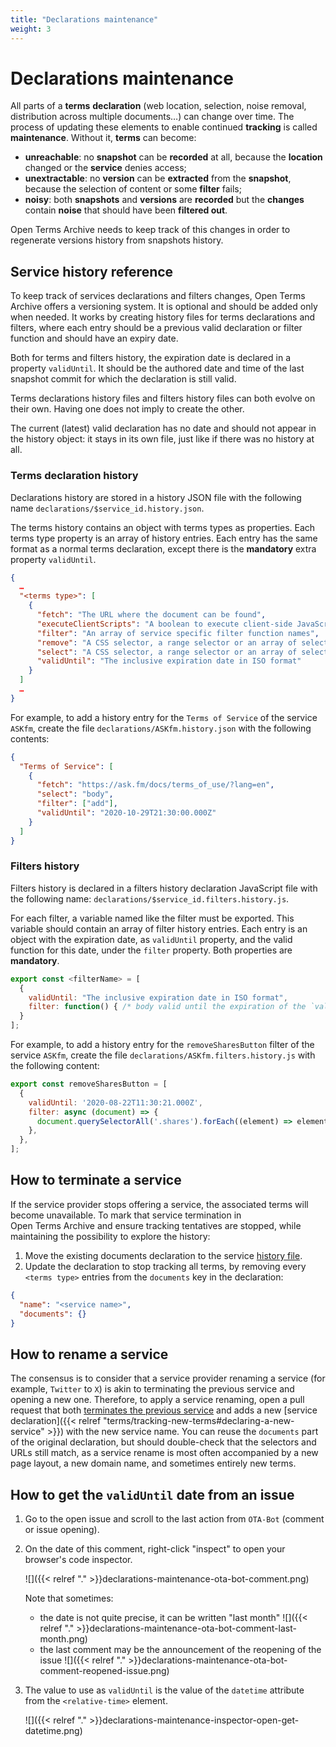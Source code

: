 ```yaml
---
title: "Declarations maintenance"
weight: 3
---
```


# Declarations maintenance

All parts of a **terms** **declaration** (web location, selection, noise removal, distribution across multiple documents…) can change over time. The process of updating these elements to enable continued **tracking** is called **maintenance**. Without it, **terms** can become:

- **unreachable**: no **snapshot** can be **recorded** at all, because the **location** changed or the **service** denies access;
- **unextractable**: no **version** can be **extracted** from the **snapshot**, because the selection of content or some **filter** fails;
- **noisy**: both **snapshots** and **versions** are **recorded** but the **changes** contain **noise** that should have been **filtered out**.

Open Terms Archive needs to keep track of this changes in order to regenerate versions history from snapshots history.

## Service history reference

To keep track of services declarations and filters changes, Open Terms Archive offers a versioning system. It is optional and should be added only when needed. It works by creating history files for terms declarations and filters, where each entry should be a previous valid declaration or filter function and should have an expiry date.

Both for terms and filters history, the expiration date is declared in a property `validUntil`. It should be the authored date and time of the last snapshot commit for which the declaration is still valid.

Terms declarations history files and filters history files can both evolve on their own. Having one does not imply to create the other.

The current (latest) valid declaration has no date and should not appear in the history object: it stays in its own file, just like if there was no history at all.

### Terms declaration history

Declarations history are stored in a history JSON file with the following name `declarations/$service_id.history.json`.

The terms history contains an object with terms types as properties. Each terms type property is an array of history entries. Each entry has the same format as a normal terms declaration, except there is the **mandatory** extra property `validUntil`.

```json
{
  …
  "<terms type>": [
    {
      "fetch": "The URL where the document can be found",
      "executeClientScripts": "A boolean to execute client-side JavaScript loaded by the document before accessing the content, in case the DOM modifications are needed to access the content; defaults to false (fetch HTML only)",
      "filter": "An array of service specific filter function names",
      "remove": "A CSS selector, a range selector or an array of selectors that target the insignificant parts of the document that has to be removed. Useful to remove parts that are inside the selected parts",
      "select": "A CSS selector, a range selector or an array of selectors that target the meaningful parts of the document, excluding elements such as headers, footers and navigation",
      "validUntil": "The inclusive expiration date in ISO format"
    }
  ]
  …
}
```

For example, to add a history entry for the `Terms of Service` of the service `ASKfm`, create the file `declarations/ASKfm.history.json` with the following contents:

```json
{
  "Terms of Service": [
    {
      "fetch": "https://ask.fm/docs/terms_of_use/?lang=en",
      "select": "body",
      "filter": ["add"],
      "validUntil": "2020-10-29T21:30:00.000Z"
    }
  ]
}
```

### Filters history

Filters history is declared in a filters history declaration JavaScript file with the following name: `declarations/$service_id.filters.history.js`.

For each filter, a variable named like the filter must be exported. This variable should contain an array of filter history entries. Each entry is an object with the expiration date, as `validUntil` property, and the valid function for this date, under the `filter` property. Both properties are **mandatory**.

```js
export const <filterName> = [
  {
    validUntil: "The inclusive expiration date in ISO format",
    filter: function() { /* body valid until the expiration of the `validUntil` date */ }
  }
];
```

For example, to add a history entry for the `removeSharesButton` filter of the service `ASKfm`, create the file `declarations/ASKfm.filters.history.js` with the following content:

```js
export const removeSharesButton = [
  {
    validUntil: '2020-08-22T11:30:21.000Z',
    filter: async (document) => {
      document.querySelectorAll('.shares').forEach((element) => element.remove());
    },
  },
];
```

## How to terminate a service

If the service provider stops offering a service, the associated terms will become unavailable. To mark that service termination in Open Terms Archive and ensure tracking tentatives are stopped, while maintaining the possibility to explore the history:

1. Move the existing documents declaration to the service [history file](#terms-declaration-history).
2. Update the declaration to stop tracking all terms, by removing every `<terms type>` entries from the  `documents` key in the declaration:

```json
{
  "name": "<service name>",
  "documents": {}
}
```

## How to rename a service

The consensus is to consider that a service provider renaming a service (for example, `Twitter` to `X`) is akin to terminating the previous service and opening a new one. Therefore, to apply a service renaming, open a pull request that both [terminates the previous service](#how-to-terminate-a-service) and adds a new [service declaration]({{< relref "terms/tracking-new-terms#declaring-a-new-service" >}}) with the new service name. You can reuse the `documents` part of the original declaration, but should double-check that the selectors and URLs still match, as a service rename is most often accompanied by a new page layout, a new domain name, and sometimes entirely new terms.

## How to get the `validUntil` date from an issue

1. Go to the open issue and scroll to the last action from `OTA-Bot` (comment or issue opening).

2. On the date of this comment, right-click "inspect" to open your browser's code inspector.

   ![]({{< relref "." >}}declarations-maintenance-ota-bot-comment.png)

   Note that sometimes:

   - the date is not quite precise, it can be written "last month"
   ![]({{< relref "." >}}declarations-maintenance-ota-bot-comment-last-month.png)
   - the last comment may be the announcement of the reopening of the issue
   ![]({{< relref "." >}}declarations-maintenance-ota-bot-comment-reopened-issue.png)

3. The value to use as `validUntil` is the value of the `datetime` attribute from the `<relative-time>` element.

   ![]({{< relref "." >}}declarations-maintenance-inspector-open-get-datetime.png)
